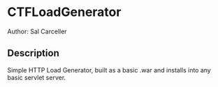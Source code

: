 # CTFLoadGenerator
Author: Sal Carceller

## Description
Simple HTTP Load Generator, built as a basic .war and installs into any basic servlet server.
